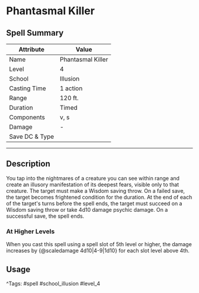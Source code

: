 # Phantasmal Killer

## Spell Summary

| Attribute        | Value                  |
|------------------|------------------------|
| Name             | Phantasmal Killer                 |
| Level            | 4                |
| School           | Illusion          |
| Casting Time     | 1 action              |
| Range            | 120 ft.            |
| Duration         | Timed             |
| Components       | v, s             |
| Damage           | -               |
| Save DC & Type   |              |

---

## Description

You tap into the nightmares of a creature you can see within range and create an illusory manifestation of its deepest fears, visible only to that creature. The target must make a Wisdom saving throw. On a failed save, the target becomes frightened condition for the duration. At the end of each of the target's turns before the spell ends, the target must succeed on a Wisdom saving throw or take 4d10 damage psychic damage. On a successful save, the spell ends.

### At Higher Levels
When you cast this spell using a spell slot of 5th level or higher, the damage increases by {@scaledamage 4d10|4-9|1d10} for each slot level above 4th.

## Usage


^Tags: #spell #school_illusion #level_4